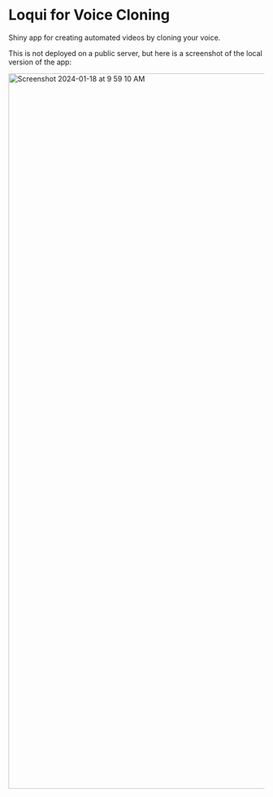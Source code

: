 
<!-- README.md is generated from README.Rmd. Please edit that file -->

# Loqui for Voice Cloning

Shiny app for creating automated videos by cloning your voice.

This is not deployed on a public server, but here is a screenshot of the local version of the app:


<img width="1406" alt="Screenshot 2024-01-18 at 9 59 10 AM" src="https://github.com/FredHutch/loqui-vc/assets/50791792/8df1f831-4210-45d2-8795-7fa1cc22a937">
